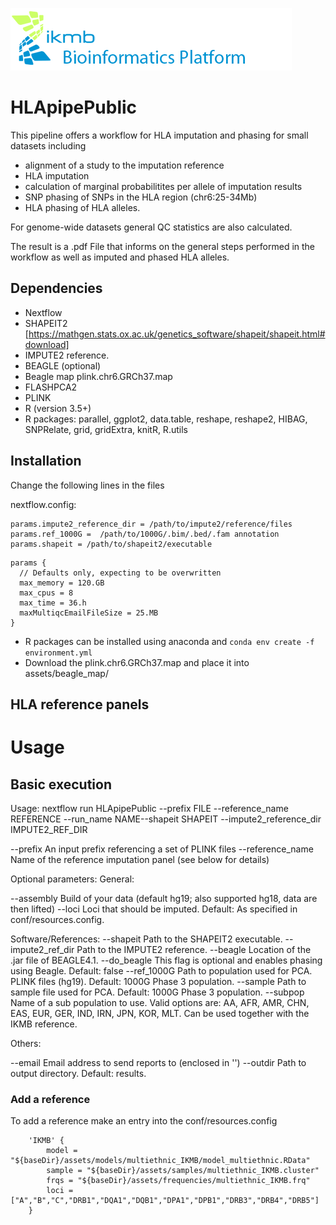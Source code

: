 ![](images/ikmb_bfx_logo.png)

# HLApipePublic


This pipeline offers a workflow for HLA imputation and phasing for small datasets including

- alignment of a study to the imputation reference
- HLA imputation
- calculation of marginal probabilitites per allele of imputation results
- SNP phasing of SNPs in the HLA region (chr6:25-34Mb)
- HLA phasing of HLA alleles.

For genome-wide datasets general QC statistics are also calculated.

The result is a .pdf File that informs on the general steps performed in the workflow as well as imputed and phased HLA alleles. 

## Dependencies 

- Nextflow
- SHAPEIT2 [https://mathgen.stats.ox.ac.uk/genetics_software/shapeit/shapeit.html#download]
- IMPUTE2 reference.
- BEAGLE (optional)
- Beagle map plink.chr6.GRCh37.map
- FLASHPCA2
- PLINK 
- R (version 3.5+)
- R packages: parallel, ggplot2, data.table, reshape, reshape2, HIBAG, SNPRelate, grid, gridExtra, knitR, R.utils

## Installation

Change the following lines in the files

nextflow.config:

```
params.impute2_reference_dir = /path/to/impute2/reference/files
params.ref_1000G =  /path/to/1000G/.bim/.bed/.fam annotation
params.shapeit = /path/to/shapeit2/executable
```
```
params {
  // Defaults only, expecting to be overwritten
  max_memory = 120.GB
  max_cpus = 8
  max_time = 36.h
  maxMultiqcEmailFileSize = 25.MB 
}
```

- R packages can be installed using anaconda and `conda env create -f environment.yml`
- Download the plink.chr6.GRCh37.map and place it into assets/beagle_map/

## HLA reference panels


# Usage

## Basic execution

Usage:  nextflow run HLApipePublic --prefix FILE --reference_name REFERENCE --run_name NAME--shapeit SHAPEIT --impute2_reference_dir IMPUTE2_REF_DIR 


--prefix		An input prefix referencing a set of PLINK files
--reference_name 	Name of the reference imputation panel (see below for details)

Optional parameters:
General: 

--assembly  	Build of your data (default hg19; also supported hg18, data are then lifted)
--loci      	Loci that should be imputed. Default: As specified in conf/resources.config.

Software/References: 
--shapeit	Path to the SHAPEIT2 executable.
--impute2_ref_dir Path to the IMPUTE2 reference.
--beagle        Location of the .jar file of BEAGLE4.1.
--do_beagle    	This flag is optional and enables phasing using Beagle. Default: false
--ref_1000G     Path to population used for PCA. PLINK files (hg19). Default: 1000G Phase 3 population.
--sample	Path to sample file used for PCA. Default: 1000G Phase 3 population.
--subpop    	Name of a sub population to use. Valid options are: AA, AFR, AMR, CHN, EAS, EUR, GER, IND, IRN, JPN, KOR, MLT. Can be used together with the IKMB reference.

Others: 

--email         Email address to send reports to (enclosed in '')
--outdir        Path to output directory. Default: results.



###  Add a reference

To add a reference make an entry into the conf/resources.config


```
	'IKMB' {
		model = "${baseDir}/assets/models/multiethnic_IKMB/model_multiethnic.RData"
		sample = "${baseDir}/assets/samples/multiethnic_IKMB.cluster"
		frqs = "${baseDir}/assets/frequencies/multiethnic_IKMB.frq"
		loci = ["A","B","C","DRB1","DQA1","DQB1","DPA1","DPB1","DRB3","DRB4","DRB5"]
	}
  
```









